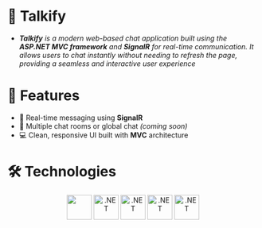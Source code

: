 # **💬 Talkify**
- ***Talkify** is a modern web-based chat application built using the **ASP.NET MVC framework** and **SignalR** for real-time communication. It allows users to chat instantly without needing to refresh the page, providing a seamless and interactive user experience*

# **🚀 Features**
- 🔄 Real-time messaging using **SignalR**
- 🧵 Multiple chat rooms or global chat *(coming soon)*
- 💻 Clean, responsive UI built with **MVC** architecture

# **🛠️ Technologies**
<p align="center">
  <img src="https://pbs.twimg.com/media/EUXTLf8XYAEjUgi.png" height="50"/>
  <img src="https://upload.wikimedia.org/wikipedia/commons/7/7d/Microsoft_.NET_logo.svg" alt=".NET" height="50"/>
  <img src="https://media.licdn.com/dms/image/v2/D5612AQFMxThwQn7HZg/article-cover_image-shrink_720_1280/article-cover_image-shrink_720_1280/0/1697274440798?e=2147483647&v=beta&t=QLEHZgio8uRKebsNCrjEdh3rOvVmSUa7dSYgzCPBxBo" alt=".NET" height="50"/> 
  <img src="https://encrypted-tbn0.gstatic.com/images?q=tbn:ANd9GcQbUmT9_GRWOBCrONVeHQKEWZ667kVPjYjYYw&s" alt=".NET" height="50"/>
  <img src="https://encrypted-tbn0.gstatic.com/images?q=tbn:ANd9GcRRhKtWjHS_peqMCVR2muDL5WY5-MPwBlncmw&s" alt=".NET" height="50"/>
</p>
